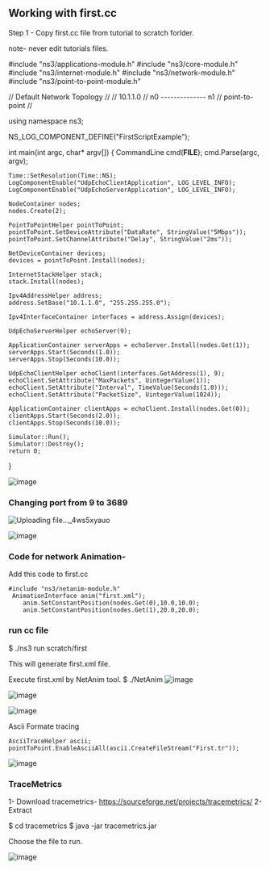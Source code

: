 ## Working with first.cc 

Step 1 - Copy first.cc file from tutorial to scratch forlder.

note- never edit tutorials files. 



#include "ns3/applications-module.h"
#include "ns3/core-module.h"
#include "ns3/internet-module.h"
#include "ns3/network-module.h"
#include "ns3/point-to-point-module.h"

// Default Network Topology
//
//       10.1.1.0
// n0 -------------- n1
//    point-to-point
//

using namespace ns3;

NS_LOG_COMPONENT_DEFINE("FirstScriptExample");

int
main(int argc, char* argv[])
{
    CommandLine cmd(__FILE__);
    cmd.Parse(argc, argv);

    Time::SetResolution(Time::NS);
    LogComponentEnable("UdpEchoClientApplication", LOG_LEVEL_INFO);
    LogComponentEnable("UdpEchoServerApplication", LOG_LEVEL_INFO);

    NodeContainer nodes;
    nodes.Create(2);

    PointToPointHelper pointToPoint;
    pointToPoint.SetDeviceAttribute("DataRate", StringValue("5Mbps"));
    pointToPoint.SetChannelAttribute("Delay", StringValue("2ms"));

    NetDeviceContainer devices;
    devices = pointToPoint.Install(nodes);

    InternetStackHelper stack;
    stack.Install(nodes);

    Ipv4AddressHelper address;
    address.SetBase("10.1.1.0", "255.255.255.0");

    Ipv4InterfaceContainer interfaces = address.Assign(devices);

    UdpEchoServerHelper echoServer(9);

    ApplicationContainer serverApps = echoServer.Install(nodes.Get(1));
    serverApps.Start(Seconds(1.0));
    serverApps.Stop(Seconds(10.0));

    UdpEchoClientHelper echoClient(interfaces.GetAddress(1), 9);
    echoClient.SetAttribute("MaxPackets", UintegerValue(1));
    echoClient.SetAttribute("Interval", TimeValue(Seconds(1.0)));
    echoClient.SetAttribute("PacketSize", UintegerValue(1024));

    ApplicationContainer clientApps = echoClient.Install(nodes.Get(0));
    clientApps.Start(Seconds(2.0));
    clientApps.Stop(Seconds(10.0));

    Simulator::Run();
    Simulator::Destroy();
    return 0;
}

![image](https://hackmd.io/_uploads/B193MdpyA.png)

### Changing port from 9 to 3689
![Uploading file..._4ws5xyauo]()


![image](https://hackmd.io/_uploads/Bku7VuTJR.png)


### Code for network Animation-

Add this code to first.cc

```
#include "ns3/netanim-module.h"
 AnimationInterface anim("first.xml");
    anim.SetConstantPosition(nodes.Get(0),10.0,10.0);
    anim.SetConstantPosition(nodes.Get(1),20.0,20.0); 
```

### run cc file   
$ ./ns3 run scratch/first

This will generate first.xml file.

Execute first.xml by NetAnim tool.
$ ./NetAnim
![image](https://hackmd.io/_uploads/HJN99YpkC.png)

![image](https://hackmd.io/_uploads/SJqn5KTJC.png)

![image](https://hackmd.io/_uploads/rk4lsKp10.png)

Ascii Formate tracing

```
AsciiTraceHelper ascii;
pointToPoint.EnableAsciiAll(ascii.CreateFileStream("First.tr"));

```
![image](https://hackmd.io/_uploads/Ska15cpJ0.png)


### TraceMetrics

1- Download tracemetrics- https://sourceforge.net/projects/tracemetrics/
2- Extract

$ cd tracemetrics
$ java -jar tracemetrics.jar

Choose the file to run.

![image](https://hackmd.io/_uploads/B1HhK5aJ0.png)
